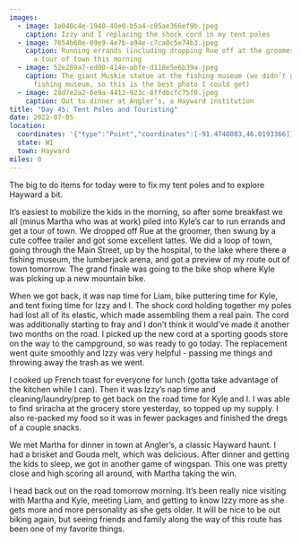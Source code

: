 ```yaml
---
images:
  - image: 1a040c4e-1940-40e0-b5a4-c95ae366ef9b.jpeg
    caption: Izzy and I replacing the shock cord in my tent poles
  - image: 7654b68e-09e9-4e7b-a94e-c7ca0c5e74b3.jpeg
    caption: Running errands (including dropping Rue off at the groomer) and getting
      a tour of town this morning
  - image: 52e289a7-ed80-414e-abfe-d118e5e6b39a.jpeg
    caption: The giant Muskie statue at the fishing museum (we didn’t go into the
      fishing museum, so this is the best photo I could get)
  - image: 28d7e2a2-6e9a-4412-923c-8ffdbcfc75f0.jpeg
    caption: Out to dinner at Angler’s, a Hayward institution
title: "Day 45: Tent Poles and Touristing"
date: 2022-07-05
location:
  coordinates: '{"type":"Point","coordinates":[-91.4748083,46.0193366]}'
  state: WI
  town: Hayward
miles: 0
---
```

The big to do items for today were to fix my tent poles and to explore Hayward a bit.

It’s easiest to mobilize the kids in the morning, so after some breakfast we all (minus Martha who was at work) piled into Kyle’s car to run errands and get a tour of town. We dropped off Rue at the groomer, then swung by a cute coffee trailer and got some excellent lattes. We did a loop of town, going through the Main Street, up by the hospital, to the lake where there a fishing museum, the lumberjack arena, and got a preview of my route out of town tomorrow. The grand finale was going to the bike shop where Kyle was picking up a new mountain bike.

When we got back, it was nap time for Liam, bike puttering time for Kyle, and tent fixing time for Izzy and I. The shock cord holding together my poles had lost all of its elastic, which made assembling them a real pain. The cord was additionally starting to fray and I don’t think it would’ve made it another two months on the road. I picked up the new cord at a sporting goods store on the way to the campground, so was ready to go today. The replacement went quite smoothly and Izzy was very helpful - passing me things and throwing away the trash as we went.

I cooked up French toast for everyone for lunch (gotta take advantage of the kitchen while I can). Then it was Izzy’s nap time and cleaning/laundry/prep to get back on the road time for Kyle and I. I was able to find sriracha at the grocery store yesterday, so topped up my supply. I also re-packed my food so it was in fewer packages and finished the dregs of a couple snacks. 

We met Martha for dinner in town at Angler’s, a classic Hayward haunt. I had a brisket and Gouda melt, which was delicious. After dinner and getting the kids to sleep, we got in another game of wingspan. This one was pretty close and high scoring all around, with Martha taking the win. 

I head back out on the road tomorrow morning. It’s been really nice visiting with Martha and Kyle, meeting Liam, and getting to know Izzy more as she gets more and more personality as she gets older. It will be nice to be out biking again, but seeing friends and family along the way of this route has been one of my favorite things. 